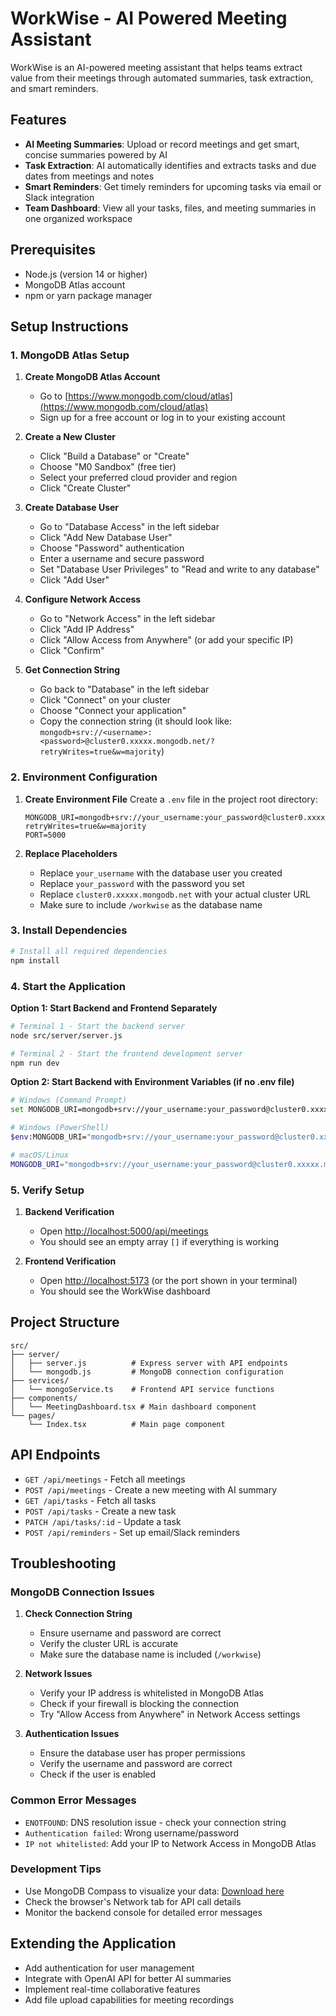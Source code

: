 
# WorkWise - AI Powered Meeting Assistant

WorkWise is an AI-powered meeting assistant that helps teams extract value from their meetings through automated summaries, task extraction, and smart reminders.

## Features

- **AI Meeting Summaries**: Upload or record meetings and get smart, concise summaries powered by AI
- **Task Extraction**: AI automatically identifies and extracts tasks and due dates from meetings and notes
- **Smart Reminders**: Get timely reminders for upcoming tasks via email or Slack integration
- **Team Dashboard**: View all your tasks, files, and meeting summaries in one organized workspace

## Prerequisites

- Node.js (version 14 or higher)
- MongoDB Atlas account
- npm or yarn package manager

## Setup Instructions

### 1. MongoDB Atlas Setup

1. **Create MongoDB Atlas Account**
   - Go to [https://www.mongodb.com/cloud/atlas](https://www.mongodb.com/cloud/atlas)
   - Sign up for a free account or log in to your existing account

2. **Create a New Cluster**
   - Click "Build a Database" or "Create"
   - Choose "M0 Sandbox" (free tier)
   - Select your preferred cloud provider and region
   - Click "Create Cluster"

3. **Create Database User**
   - Go to "Database Access" in the left sidebar
   - Click "Add New Database User"
   - Choose "Password" authentication
   - Enter a username and secure password
   - Set "Database User Privileges" to "Read and write to any database"
   - Click "Add User"

4. **Configure Network Access**
   - Go to "Network Access" in the left sidebar
   - Click "Add IP Address"
   - Click "Allow Access from Anywhere" (or add your specific IP)
   - Click "Confirm"

5. **Get Connection String**
   - Go back to "Database" in the left sidebar
   - Click "Connect" on your cluster
   - Choose "Connect your application"
   - Copy the connection string (it should look like: `mongodb+srv://<username>:<password>@cluster0.xxxxx.mongodb.net/?retryWrites=true&w=majority`)

### 2. Environment Configuration

1. **Create Environment File**
   Create a `.env` file in the project root directory:
   ```
   MONGODB_URI=mongodb+srv://your_username:your_password@cluster0.xxxxx.mongodb.net/workwise?retryWrites=true&w=majority
   PORT=5000
   ```

2. **Replace Placeholders**
   - Replace `your_username` with the database user you created
   - Replace `your_password` with the password you set
   - Replace `cluster0.xxxxx.mongodb.net` with your actual cluster URL
   - Make sure to include `/workwise` as the database name

### 3. Install Dependencies

```bash
# Install all required dependencies
npm install
```

### 4. Start the Application

**Option 1: Start Backend and Frontend Separately**

```bash
# Terminal 1 - Start the backend server
node src/server/server.js

# Terminal 2 - Start the frontend development server
npm run dev
```

**Option 2: Start Backend with Environment Variables (if no .env file)**

```bash
# Windows (Command Prompt)
set MONGODB_URI=mongodb+srv://your_username:your_password@cluster0.xxxxx.mongodb.net/workwise?retryWrites=true&w=majority && node src/server/server.js

# Windows (PowerShell)
$env:MONGODB_URI="mongodb+srv://your_username:your_password@cluster0.xxxxx.mongodb.net/workwise?retryWrites=true&w=majority"; node src/server/server.js

# macOS/Linux
MONGODB_URI="mongodb+srv://your_username:your_password@cluster0.xxxxx.mongodb.net/workwise?retryWrites=true&w=majority" node src/server/server.js
```

### 5. Verify Setup

1. **Backend Verification**
   - Open [http://localhost:5000/api/meetings](http://localhost:5000/api/meetings)
   - You should see an empty array `[]` if everything is working

2. **Frontend Verification**
   - Open [http://localhost:5173](http://localhost:5173) (or the port shown in your terminal)
   - You should see the WorkWise dashboard

## Project Structure

```
src/
├── server/
│   ├── server.js          # Express server with API endpoints
│   └── mongodb.js         # MongoDB connection configuration
├── services/
│   └── mongoService.ts    # Frontend API service functions
├── components/
│   └── MeetingDashboard.tsx # Main dashboard component
└── pages/
    └── Index.tsx          # Main page component
```

## API Endpoints

- `GET /api/meetings` - Fetch all meetings
- `POST /api/meetings` - Create a new meeting with AI summary
- `GET /api/tasks` - Fetch all tasks
- `POST /api/tasks` - Create a new task
- `PATCH /api/tasks/:id` - Update a task
- `POST /api/reminders` - Set up email/Slack reminders

## Troubleshooting

### MongoDB Connection Issues

1. **Check Connection String**
   - Ensure username and password are correct
   - Verify the cluster URL is accurate
   - Make sure the database name is included (`/workwise`)

2. **Network Issues**
   - Verify your IP address is whitelisted in MongoDB Atlas
   - Check if your firewall is blocking the connection
   - Try "Allow Access from Anywhere" in Network Access settings

3. **Authentication Issues**
   - Ensure the database user has proper permissions
   - Verify the username and password are correct
   - Check if the user is enabled

### Common Error Messages

- `ENOTFOUND`: DNS resolution issue - check your connection string
- `Authentication failed`: Wrong username/password
- `IP not whitelisted`: Add your IP to Network Access in MongoDB Atlas

### Development Tips

- Use MongoDB Compass to visualize your data: [Download here](https://www.mongodb.com/try/download/compass)
- Check the browser's Network tab for API call details
- Monitor the backend console for detailed error messages

## Extending the Application

- Add authentication for user management
- Integrate with OpenAI API for better AI summaries
- Implement real-time collaborative features
- Add file upload capabilities for meeting recordings
